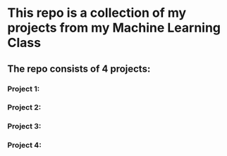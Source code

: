 <h1>This repo is a collection of my projects from my Machine Learning Class</h1>
<h2>The repo consists of 4 projects:</h3>
<h3>Project 1: </h3>
<h3>Project 2: </h3>
<h3>Project 3: </h3>
<h3>Project 4: </h3>
